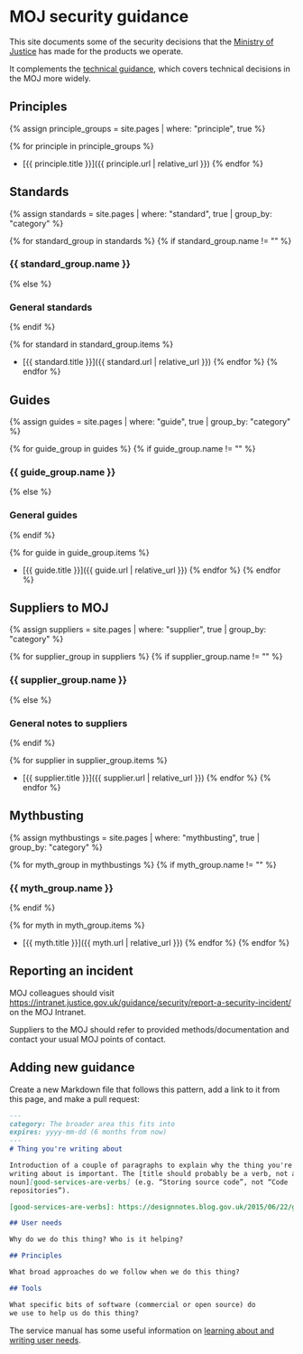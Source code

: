 # MOJ security  guidance

This site documents some of the security decisions that the
[Ministry of Justice](https://www.gov.uk/government/organisations/ministry-of-justice)
has made for the products we operate.

It complements the [technical guidance](https://ministryofjustice.github.io/technical-guidance/),
which covers technical decisions in the MOJ more widely.

## Principles

{% assign principle_groups = site.pages
  | where: "principle", true %}

{% for principle in principle_groups %}
- [{{ principle.title }}]({{ principle.url | relative_url }})
{% endfor %}

## Standards

{% assign standards = site.pages
  | where: "standard", true
  | group_by: "category" %}

{% for standard_group in standards %}
{% if standard_group.name != "" %}
### {{ standard_group.name }}
{% else %}
### General standards
{% endif %}

{% for standard in standard_group.items %}
- [{{ standard.title }}]({{ standard.url | relative_url }})
{% endfor %}
{% endfor %}

## Guides

{% assign guides = site.pages
  | where: "guide", true
  | group_by: "category" %}

{% for guide_group in guides %}
{% if guide_group.name != "" %}
### {{ guide_group.name }}
{% else %}
### General guides
{% endif %}

{% for guide in guide_group.items %}
- [{{ guide.title }}]({{ guide.url | relative_url }})
{% endfor %}
{% endfor %}

## Suppliers to MOJ

{% assign suppliers = site.pages
  | where: "supplier", true
  | group_by: "category" %}

{% for supplier_group in suppliers %}
{% if supplier_group.name != "" %}
### {{ supplier_group.name }}
{% else %}
### General notes to suppliers
{% endif %}

{% for supplier in supplier_group.items %}
- [{{ supplier.title }}]({{ supplier.url | relative_url }})
{% endfor %}
{% endfor %}

## Mythbusting

{% assign mythbustings = site.pages
  | where: "mythbusting", true 
  | group_by: "category" %}

{% for myth_group in mythbustings %}
{% if myth_group.name != "" %}
### {{ myth_group.name }}
{% endif %}

{% for myth in myth_group.items %}
- [{{ myth.title }}]({{ myth.url | relative_url }})
{% endfor %}
{% endfor %}

## Reporting an incident

MOJ colleagues should visit https://intranet.justice.gov.uk/guidance/security/report-a-security-incident/ on the MOJ Intranet.

Suppliers to the MOJ should refer to provided methods/documentation and contact your usual MOJ points of contact.

## Adding new guidance

Create a new Markdown file that follows this pattern, add a link to it
from this page, and make a pull request:

```markdown
---
category: The broader area this fits into
expires: yyyy-mm-dd (6 months from now)
---
# Thing you're writing about

Introduction of a couple of paragraphs to explain why the thing you're
writing about is important. The [title should probably be a verb, not a
noun][good-services-are-verbs] (e.g. “Storing source code”, not “Code
repositories”).

[good-services-are-verbs]: https://designnotes.blog.gov.uk/2015/06/22/good-services-are-verbs-2/

## User needs

Why do we do this thing? Who is it helping?

## Principles

What broad approaches do we follow when we do this thing?

## Tools

What specific bits of software (commercial or open source) do
we use to help us do this thing?
```

The service manual has some useful information on
[learning about and writing user needs](https://www.gov.uk/service-manual/user-research/start-by-learning-user-needs).
